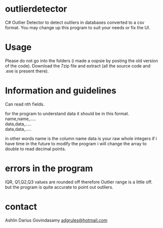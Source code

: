 # outlierdetector
C# Outlier Detector to detect outliers in databases converted to a csv format.
You may change up this program to suit your needs or fix the UI.

# Usage
Please do not go into the folders (i made a oopsie by posting the old version of the code). 
Download the 7zip file and extract (all the source code and .exe is present there). 

# Information and guidelines
Can read nth fields.

for the program to understand data it should be in this format.  
name,name,.....    
data,data,.....  
data,data,.....  

in other words name is the column name
data is your raw whole integers if i have time in the future to modify the program i will change the array to double to read decimal points.

# errors in the program
IQR, Q1,Q2,Q3 values are rounded off
therefore 
Outlier range is a little off.
but the program is quite accurate to point out outliers.

# contact
Ashlin Darius Govindasamy
adgrules@hotmail.com
